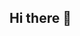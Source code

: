 ## Hi there 👋

<!--
**emeseelkind/emeseelkind** is a ✨ _special_ ✨ repository because its `README.md` (this file) appears on your GitHub profile.
- 🏫 **Student:** I am a Biomedical Computing student at Queen's University
- 🔭 **Free time:** I’m currently working on creating a personal website
- 📚 **Relevant Courses:** Computer-Integrated Surgery, Linear and Non-Linear Data Analysis with MATLAB, Computer Architecture, Logic for computing, Discrete Mathematics, Statistics
- 📫 **Send me an email:** 21ee17@queensu.ca
- 🔗 **Connect** with me on [Linkedin](www.linkedin.com/in/emese-elkind)
- ⚡ **Fun fact about me:** I am a Queen's University Varsity Figure Skater
-->
